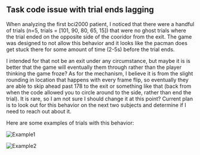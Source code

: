 ## Task code issue with trial ends lagging

When analyzing the first bci2000 patient, I noticed that there were a handful of trials (n=5, trials = [101, 90, 80, 65, 15]) that were no ghost trials where the trial ended on the opposite side of the cooridor from the exit. The game was designed to not allow this behavior and it looks like the pacman does get stuck there for some amount of time (2-5s) before the trial ends. 

I intended for that not be an exit under any circumstance, but maybe it is is better that the game will eventually them through rather than the player thinking the game froze? As for the mechanism, I believe it is from the slight rounding in location that happens with every frame flip, so eventually they are able to skip ahead past 178 to the exit or something like that (back from when the code allowed you to circle around to the side, rather than end the trial). It is rare, so I am not sure I should change it at this point? Current plan is to look out for this behavior on the next two subjects and determine if I need to reach out about it.

Here are some examples of trials with this behavior:

![Example1](./images/ex1.png)

![Example2](./images/ex2.png)